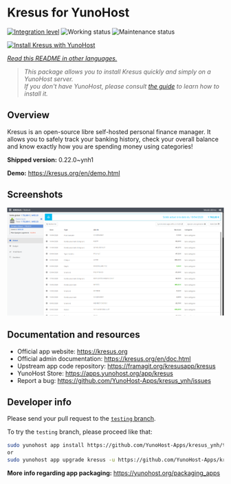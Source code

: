 <!--
N.B.: This README was automatically generated by <https://github.com/YunoHost/apps/tree/master/tools/readme_generator>
It shall NOT be edited by hand.
-->

# Kresus for YunoHost

[![Integration level](https://apps.yunohost.org/badge/integration/kresus)](https://ci-apps.yunohost.org/ci/apps/kresus/)
![Working status](https://apps.yunohost.org/badge/state/kresus)
![Maintenance status](https://apps.yunohost.org/badge/maintained/kresus)

[![Install Kresus with YunoHost](https://install-app.yunohost.org/install-with-yunohost.svg)](https://install-app.yunohost.org/?app=kresus)

*[Read this README in other languages.](./ALL_README.md)*

> *This package allows you to install Kresus quickly and simply on a YunoHost server.*  
> *If you don't have YunoHost, please consult [the guide](https://yunohost.org/install) to learn how to install it.*

## Overview

Kresus is an open-source libre self-hosted personal finance manager. It allows you to safely track your banking history, check your overall balance and know exactly how you are spending money using categories!


**Shipped version:** 0.22.0~ynh1

**Demo:** <https://kresus.org/en/demo.html>

## Screenshots

![Screenshot of Kresus](./doc/screenshots/screenshot.png)

## Documentation and resources

- Official app website: <https://kresus.org>
- Official admin documentation: <https://kresus.org/en/doc.html>
- Upstream app code repository: <https://framagit.org/kresusapp/kresus>
- YunoHost Store: <https://apps.yunohost.org/app/kresus>
- Report a bug: <https://github.com/YunoHost-Apps/kresus_ynh/issues>

## Developer info

Please send your pull request to the [`testing` branch](https://github.com/YunoHost-Apps/kresus_ynh/tree/testing).

To try the `testing` branch, please proceed like that:

```bash
sudo yunohost app install https://github.com/YunoHost-Apps/kresus_ynh/tree/testing --debug
or
sudo yunohost app upgrade kresus -u https://github.com/YunoHost-Apps/kresus_ynh/tree/testing --debug
```

**More info regarding app packaging:** <https://yunohost.org/packaging_apps>
